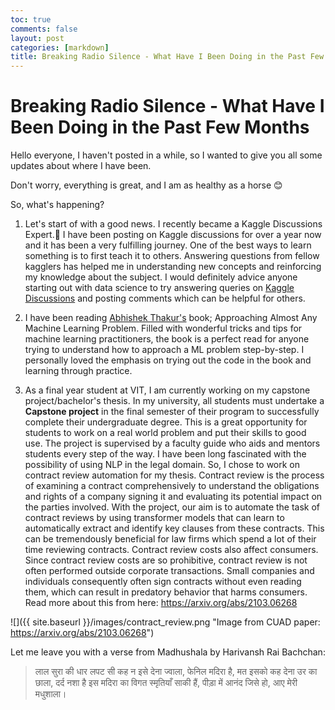 ```yaml
---
toc: true
comments: false
layout: post
categories: [markdown]
title: Breaking Radio Silence - What Have I Been Doing in the Past Few Months 
---
```


# Breaking Radio Silence - What Have I Been Doing in the Past Few Months

Hello everyone, I haven't posted in a while, so I wanted to give you all some updates about where I have been. 

Don't worry, everything is great, and I am as healthy as a horse 😊

So, what's happening?

1. Let's start of with a good news. I recently became a Kaggle Discussions Expert.🥳 I have been posting on Kaggle discussions for over a year now and it has been a very fulfilling journey. One of the best ways to learn something is to first teach it to others. Answering questions from fellow kagglers has helped me in understanding new concepts and reinforcing my knowledge about the subject. I would definitely advice anyone starting out with data science to try answering queries on [Kaggle Discussions](https://www.kaggle.com/discussion?sort=published) and posting comments which can be helpful for others.

2. I have been reading [Abhishek Thakur's](https://www.kaggle.com/abhishek) book; Approaching Almost Any Machine Learning Problem. Filled with wonderful tricks and tips for machine learning practitioners, the book is a perfect read for anyone trying to understand how to approach a ML problem step-by-step. I personally loved the emphasis on trying out the code in the book and learning through practice.  

3. As a final year student at VIT, I am currently working on my capstone project/bachelor's thesis. In my university, all students must undertake a <b>Capstone project</b> in the final semester of their program to successfully complete their undergraduate degree. This is a great opportunity for students to work on a real world problem and put their skills to good use. The project is supervised by a faculty guide who aids and mentors students every step of the way. I have been long fascinated with the possibility of using NLP in the legal domain. So, I chose to work on contract review automation for my thesis. Contract review is the process of examining a contract comprehensively to understand the obligations and rights of a company signing it and evaluating its potential impact on the parties involved. With the project, our aim is to automate the task of contract reviews by using transformer models that can learn to automatically extract and identify key clauses from these contracts. This can be tremendously beneficial for law firms which spend a lot of their time reviewing contracts. Contract review costs also affect consumers. Since contract review costs are so prohibitive, contract review is not often performed outside corporate transactions. Small companies and individuals consequently often sign contracts without even reading them, which can result in predatory behavior that harms consumers. Read more about this from here: https://arxiv.org/abs/2103.06268 

![]({{ site.baseurl }}/images/contract_review.png "Image from CUAD paper: https://arxiv.org/abs/2103.06268") 


Let me leave you with a verse from Madhushala by Harivansh Rai Bachchan:

> लाल सुरा की धार लपट सी कह न इसे देना ज्वाला,
फेनिल मदिरा है, मत इसको कह देना उर का छाला,
दर्द नशा है इस मदिरा का विगत स्मृतियाँ साकी हैं,
पीड़ा में आनंद जिसे हो, आए मेरी मधुशाला।